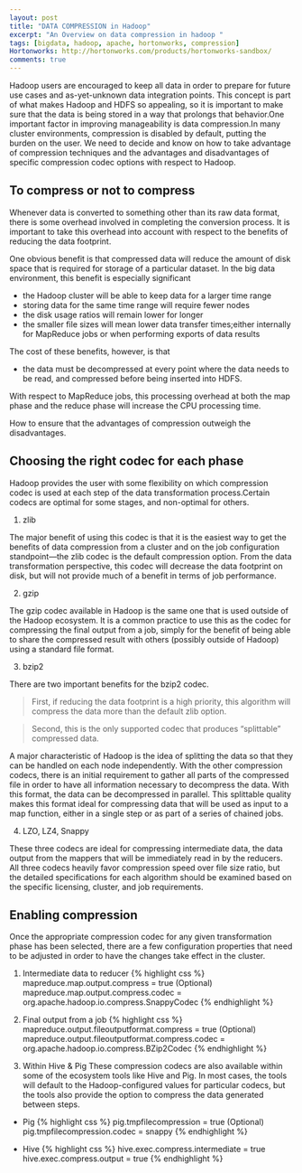 ```yaml
---
layout: post
title: "DATA COMPRESSION in Hadoop"
excerpt: "An Overview on data compression in hadoop "
tags: [bigdata, hadoop, apache, hortonworks, compression]
Hortonworks: http://hortonworks.com/products/hortonworks-sandbox/
comments: true
---
```


Hadoop users are encouraged to keep all data in order to prepare for future use cases and as-yet-unknown data integration points. This concept is part of what makes Hadoop and HDFS so appealing, so it is important to make sure that the data is being stored in a way that prolongs that behavior.One important factor in improving manageability is data compression.In many cluster environments, compression is disabled by default, putting the burden on the user.
We need to decide and know on how to take advantage of compression techniques and the advantages and disadvantages of specific compression codec options with respect to Hadoop.

## To compress or not to compress

Whenever data is converted to something other than its raw data format, there is some overhead involved in completing the conversion process. It is important to take this overhead into account with respect to the benefits of reducing the data footprint.

One obvious benefit is that compressed data will reduce the amount of disk space that is required for storage of a particular dataset. In the big data environment, this benefit is especially significant

* the Hadoop cluster will be able to keep data for a larger time range
* storing data for the same time range will require fewer nodes 
* the disk usage ratios will remain lower for longer
* the smaller file sizes will mean lower data transfer times;either internally for MapReduce jobs or when performing exports of data results

The cost of these benefits, however, is that 

* the data must be decompressed at every point where the data needs to be read, and compressed before being inserted into HDFS.

With respect to MapReduce jobs, this processing overhead at both the map phase and the reduce phase will increase the CPU processing time.

How to ensure that the advantages of compression outweigh the disadvantages.

## Choosing the right codec for each phase

Hadoop provides the user with some flexibility on which compression codec is used at each step of the data transformation process.Certain codecs are optimal for some stages, and non-optimal for others.

1. zlib

The major benefit of using this codec is that it is the easiest way to get the benefits of data compression from a cluster and on the job configuration standpoint—the zlib codec is the default compression option. From the data transformation perspective, this codec will decrease the data footprint on disk, but will not provide much of a benefit in terms of job performance.

2. gzip

The gzip codec available in Hadoop is the same one that is used outside of the Hadoop ecosystem. It is a common practice to use this as the codec for compressing the final output from a job, simply for the benefit of being able to share the compressed result with others (possibly outside of Hadoop) using a standard file format.

3. bzip2

There are two important benefits for the bzip2 codec. 
> First, if reducing the data footprint is a high priority, this algorithm will compress the data more than the default zlib option.

> Second, this is the only supported codec that produces “splittable” compressed data.

A major characteristic of Hadoop is the idea of splitting the data so that they can be handled on each node independently. With the other compression codecs, there is an initial requirement to gather all parts of the compressed file in order to have all information necessary to decompress the data. With this format, the data can be decompressed in parallel. This splittable quality makes this format ideal for compressing data that will be used as input to a map function, either in a single step or as part of a series of chained jobs.

4. LZO, LZ4, Snappy

These three codecs are ideal for compressing intermediate data, the data output from the mappers that will be immediately read in by the reducers. All three codecs heavily favor compression speed over file size ratio, but the detailed specifications for each algorithm should be examined based on the specific licensing, cluster, and job requirements.

## Enabling compression

Once the appropriate compression codec for any given transformation phase has been selected, there are a few configuration properties that need to be adjusted in order to have the changes take effect in the cluster.

1. Intermediate data to reducer
{% highlight css %}
mapreduce.map.output.compress = true
(Optional) mapreduce.map.output.compress.codec = org.apache.hadoop.io.compress.SnappyCodec
{% endhighlight %}

2. Final output from a job
{% highlight css %}
mapreduce.output.fileoutputformat.compress = true
(Optional) mapreduce.output.fileoutputformat.compress.codec = org.apache.hadoop.io.compress.BZip2Codec
{% endhighlight %}

3. Within Hive & Pig 
These compression codecs are also available within some of the ecosystem tools like Hive and Pig. In most cases, the tools will default to the Hadoop-configured values for particular codecs, but the tools also provide the option to compress the data generated between steps.

* Pig
{% highlight css %}
pig.tmpfilecompression = true
(Optional) pig.tmpfilecompression.codec = snappy
{% endhighlight %}

* Hive
{% highlight css %}
hive.exec.compress.intermediate = true
hive.exec.compress.output = true
{% endhighlight %}